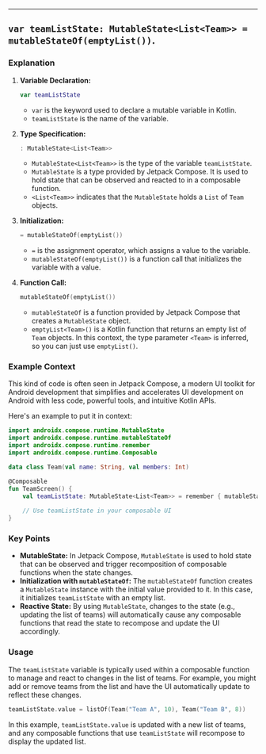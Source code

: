 --------------------------------------------------------------------------------

## `var teamListState: MutableState<List<Team>> = mutableStateOf(emptyList())`.

### Explanation

1. **Variable Declaration:**
   ```kotlin
   var teamListState
   ```
   - `var` is the keyword used to declare a mutable variable in Kotlin.
   - `teamListState` is the name of the variable.

2. **Type Specification:**
   ```kotlin
   : MutableState<List<Team>>
   ```
   - `MutableState<List<Team>>` is the type of the variable `teamListState`.
   - `MutableState` is a type provided by Jetpack Compose. It is used to hold state that can be observed and reacted to in a composable function.
   - `<List<Team>>` indicates that the `MutableState` holds a `List` of `Team` objects.

3. **Initialization:**
   ```kotlin
   = mutableStateOf(emptyList())
   ```
   - `=` is the assignment operator, which assigns a value to the variable.
   - `mutableStateOf(emptyList())` is a function call that initializes the variable with a value.

4. **Function Call:**
   ```kotlin
   mutableStateOf(emptyList())
   ```
   - `mutableStateOf` is a function provided by Jetpack Compose that creates a `MutableState` object.
   - `emptyList<Team>()` is a Kotlin function that returns an empty list of `Team` objects. In this context, the type parameter `<Team>` is inferred, so you can just use `emptyList()`.

### Example Context

This kind of code is often seen in Jetpack Compose, a modern UI toolkit for Android development that simplifies and accelerates UI development on Android with less code, powerful tools, and intuitive Kotlin APIs.

Here's an example to put it in context:

```kotlin
import androidx.compose.runtime.MutableState
import androidx.compose.runtime.mutableStateOf
import androidx.compose.runtime.remember
import androidx.compose.runtime.Composable

data class Team(val name: String, val members: Int)

@Composable
fun TeamScreen() {
    val teamListState: MutableState<List<Team>> = remember { mutableStateOf(emptyList()) }
    
    // Use teamListState in your composable UI
}
```

### Key Points

- **MutableState:** In Jetpack Compose, `MutableState` is used to hold state that can be observed and trigger recomposition of composable functions when the state changes.
- **Initialization with `mutableStateOf`:** The `mutableStateOf` function creates a `MutableState` instance with the initial value provided to it. In this case, it initializes `teamListState` with an empty list.
- **Reactive State:** By using `MutableState`, changes to the state (e.g., updating the list of teams) will automatically cause any composable functions that read the state to recompose and update the UI accordingly.

### Usage

The `teamListState` variable is typically used within a composable function to manage and react to changes in the list of teams. For example, you might add or remove teams from the list and have the UI automatically update to reflect these changes.

```kotlin
teamListState.value = listOf(Team("Team A", 10), Team("Team B", 8))
```

In this example, `teamListState.value` is updated with a new list of teams, and any composable functions that use `teamListState` will recompose to display the updated list.
